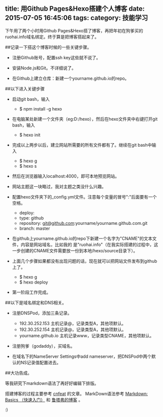 title: 用Github Pages&Hexo搭建个人博客
date: 2015-07-05 16:45:06
tags:
category: 技能学习
---
下午用了两个小时用Github Pages&Hexo搭了博客，再把年初在狗爹买的ruohai.info域名绑定。终于算是把博客搭起来了。

##记录一下搭这个博客时候的一些关键步骤。

+ 注册Github账号，配置ssh key这些就不说了。

+ 安装Node.js和Git。不详细说了。

+ 在Github上建立仓库：新建一个yourname.github.io的repo。

##以下进入关键步骤

+ 启动git bash，输入 
	+ $ npm install -g hexo
	
+ 在电脑某处新建一个文件夹（eg:D:/hexo），然后在hexo文件夹中右键打开git bash，输入
	+ $ hexo init
	
+ 完成以上两步以后，建立网站所需要的所有文件都有了。继续在git bash中输入
	+ $ hexo g
	+ $ hexo s
+ 然后在浏览器输入localhost:4000，即可本地预览网站。
	
+ 网站主题这一块略过，我对主题之类没什么兴趣。

+ 配置hexo文件夹下的_config.yml文件。注意每个变量的冒号":"后面要有一个空格。
	+ deploy:
	+ type: github
	+ repository: git@github.com:yourname/yourname.github.com.git
	+ branch: master
		
+ 在github上yourname.github.io的repo下新建一个名字为"CNAME"的文本文件，内容是网站域名，比如我的	 是"ruohai.info"（在我实际搭建的过程中，这一步创建的CNAME文件需要放一份到本地/hexo/source目录下）。

+ 上面几个步骤如果都没有出现问题的话，现在就可以把网站文件发布到github上了。
	+ $ hexo g
	+ $ hexo deploy

+ 第一阶段工作完成。

##以下是域名绑定和DNS相关。

+ 注册DNSPod，添加三条记录。
	+ 192.30.252.153 主机记录@，记录类型A，其他项默认。
	+ 192.30.252.154 主机记录@，记录类型A，其他项默认。
	+ yourname.github.io 主机记录www，记录类型CNAME，其他项默认。
	
+ 注册狗爹（godaddy），买域名。

+ 在域名下的NameServer Settings中add nameserver，把DNSPod中两个默认的NS记录值配置进去。

##大功告成。

等我研究下markdown语法了再好好编辑下排版。

搭建博客的过程主要参考  [cnfeat](http://cnfeat.com/2014/05/10/2014-05-11-how-to-build-a-blog/) 的文章。
MarkDown语法参考 [Markdown: Basics （快速入门）](http://www.appinn.com/markdown/basic.html) 和 [鲁塔弗的博客](http://lutaf.com/markdown-simple-usage.htm) 。

:)